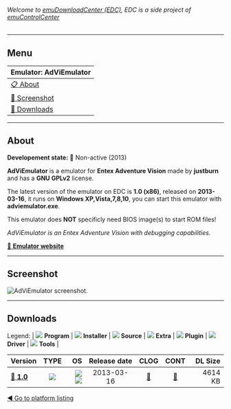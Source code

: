 ###### Welcome to [emuDownloadCenter (EDC)](https://github.com/PhoenixInteractiveNL/emuDownloadCenter/wiki/), EDC is a side project of [emuControlCenter](https://github.com/PhoenixInteractiveNL/emuControlCenter/wiki/)
***
## Menu
| **Emulator: AdViEmulator** |
|:---------|
| [:clipboard: About](#about) |
| [:sunrise: Screenshot](#screenshot) |
| [:floppy_disk: Downloads](#downloads) |
***
## About
**Developement state:** :red_circle: Non-active (2013)

**AdViEmulator** is a emulator for **Entex Adventure Vision** made by **justburn** and has a **GNU GPLv2** license.

The latest version of the emulator on EDC is **1.0 (x86)**, released on **2013-03-16**, it runs on **Windows XP,Vista,7,8,10**, you can start this emulator with **adviemulator.exe**.

This emulator does **NOT** specificly need BIOS image(s) to start ROM files!

_AdViEmulator is an Entex Adventure Vision with debugging capabilities._

[:link: **Emulator website**](https://sourceforge.net/projects/adviemulator/)
***
## Screenshot
![](https://raw.githubusercontent.com/PhoenixInteractiveNL/emuDownloadCenter/master/hooks/adviem/emulator_screen_01.jpg "AdViEmulator screenshot.")
***
## Downloads
Legend:
| ![](https://raw.githubusercontent.com/wiki/PhoenixInteractiveNL/emuDownloadCenter/images_misc/icon_program_24.png) **Program** | 
![](https://raw.githubusercontent.com/wiki/PhoenixInteractiveNL/emuDownloadCenter/images_misc/icon_installer_24.png) **Installer** | 
![](https://raw.githubusercontent.com/wiki/PhoenixInteractiveNL/emuDownloadCenter/images_misc/icon_source_code_24.png) **Source** | 
![](https://raw.githubusercontent.com/wiki/PhoenixInteractiveNL/emuDownloadCenter/images_misc/icon_extra_24.png) **Extra** | 
![](https://raw.githubusercontent.com/wiki/PhoenixInteractiveNL/emuDownloadCenter/images_misc/icon_plugin_24.png) **Plugin** | 
![](https://raw.githubusercontent.com/wiki/PhoenixInteractiveNL/emuDownloadCenter/images_misc/icon_driver_24.png) **Driver** | 
![](https://raw.githubusercontent.com/wiki/PhoenixInteractiveNL/emuDownloadCenter/images_misc/icon_tool_24.png) **Tools** | 
 
| Version | TYPE | OS | Release date | CLOG | CONT | DL Size |
|:--------|:----:|---:|:------------:|:----:|:----:|--------:|
| [:floppy_disk: **1.0**](https://github.com/PhoenixInteractiveNL/edc-repo0002/raw/master/adviem/1.0.7z) | ![](https://raw.githubusercontent.com/wiki/PhoenixInteractiveNL/emuDownloadCenter/images_misc/icon_program_24.png) | ![](https://raw.githubusercontent.com/wiki/PhoenixInteractiveNL/emuDownloadCenter/images_misc/logo_windows_24.png)![](https://raw.githubusercontent.com/wiki/PhoenixInteractiveNL/emuDownloadCenter/images_misc/icon_32-bit_24.png) | 2013-03-16 | [:page_facing_up:](https://github.com/PhoenixInteractiveNL/edc-repo0002/blob/master/adviem/1.0_changelog.txt) | [:mag_right:](https://github.com/PhoenixInteractiveNL/edc-repo0002/blob/master/adviem/1.0_contents.txt) | 4614 KB |

[:arrow_backward: Go to platform listing](https://github.com/PhoenixInteractiveNL/emuDownloadCenter/wiki/EDC-Platform-List)
